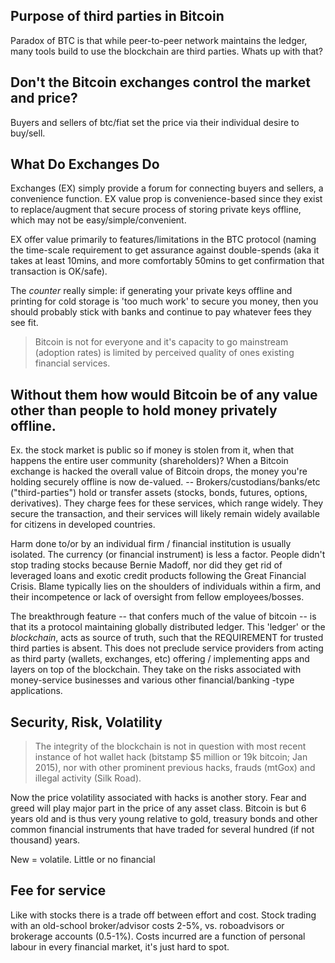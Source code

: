 
## Purpose of third parties in Bitcoin 


Paradox of BTC is that while peer-to-peer network maintains the ledger, many tools build to use the blockchain are third parties.  Whats up with that?

## Don't the Bitcoin exchanges control the market and price? 
Buyers and sellers of btc/fiat set the price via their individual desire to buy/sell. 

## What Do Exchanges Do
Exchanges (EX) simply provide a forum for connecting buyers and sellers, a convenience function.  EX value prop is convenience-based since they exist to replace/augment that secure process of storing private keys offline, which may not be easy/simple/convenient.  


EX offer value primarily to features/limitations in the BTC protocol (naming the time-scale requirement to get assurance against double-spends (aka it takes at least 10mins, and more comfortably 50mins to get confirmation that transaction is OK/safe).  

The *counter* really simple: if generating your private keys offline and printing for cold storage is 'too much work' to secure you money, then you should probably stick with banks and continue to pay whatever fees they see fit. 

> Bitcoin is not for everyone and it's capacity to go mainstream (adoption rates) is limited by perceived quality of ones existing financial services.  

## Without them how would Bitcoin be of any value other than people to hold money privately offline. 

Ex. the stock market is public so if money is stolen from it, when that happens the entire user community (shareholders)?  When a Bitcoin exchange is hacked the overall value of Bitcoin drops, the money you're holding securely offline is now de-valued.
-- Brokers/custodians/banks/etc ("third-parties") hold or transfer assets (stocks, bonds, futures, options, derivatives).  They charge fees for these services, which range widely.  They secure the transaction, and their services will likely remain widely available for citizens in developed countries.   

Harm done to/or by an individual firm / financial institution is usually isolated.  The currency (or financial instrument) is less a factor.  People didn't stop trading stocks because Bernie Madoff, nor did they get rid of leveraged loans and exotic credit products following the Great Financial Crisis. Blame typically lies on the shoulders of individuals within a firm, and their incompetence or lack of oversight from fellow employees/bosses. 

The breakthrough feature -- that confers much of the value of bitcoin -- is that its a protocol maintaining globally distributed ledger.  This 'ledger' or the *blockchain*, acts as source of truth, such that the REQUIREMENT for trusted third parties is absent.  This does not preclude service providers from acting as third party (wallets, exchanges, etc) offering / implementing apps and layers on top of the blockchain.  They take on the risks associated with money-service businesses and various other financial/banking -type applications. 

## Security, Risk, Volatility 
> The integrity of the blockchain is not in question with most recent instance of hot wallet hack (bitstamp $5 million or 19k bitcoin; Jan 2015), nor with other prominent previous hacks, frauds (mtGox) and illegal activity (Silk Road). 

Now the price volatility associated with hacks is another story.  Fear and greed will play major part in the price of any asset class.  Bitcoin is but 6 years old and is thus very young relative to gold, treasury bonds and other common financial instruments that have traded for several hundred (if not thousand) years.

New = volatile.  Little or no financial 

## Fee for service 
Like with stocks there is a trade off between effort and cost.  Stock trading with an old-school broker/advisor costs 2-5%, vs. roboadvisors or brokerage accounts (0.5-1%).  Costs incurred are a function of personal labour in every financial market, it's just hard to spot.
